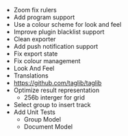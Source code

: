 - Zoom fix rulers
- Add program support
- Use a colour scheme for look and feel
- Improve plugin blacklist support
- Clean exporter
- Add push notification support
- Fix export state
- Fix colour management
- Look And Feel
- Translations
- https://github.com/taglib/taglib
- Optimize result representation
  - 256b interger for grid
- Select group to insert track
- Add Unit Tests
  - Group Model
  - Document Model
